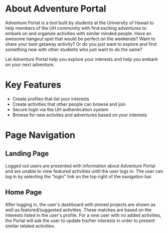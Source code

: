 # About Adventure Portal

Adventure Portal is a tool built by students at the University of Hawaii to help members of the UH community with find exciting adventures to embark on and organize activities with similar minded people. Have an awesome hangout spot that would be perfect on the weekends? Want to share your best getaway activity? Or do you just want to explore and find something new with other students who just want to do the same?

Let Adventure Portal help you explore your interests and help you embark on your next adventure. 

# Key Features
* Create profiles that list your interests
* Create activities that other people can browse and join
* Secure login via the UH authentication system
* Browse for new activites and adventures based on your interests

# Page Navigation
## Landing Page
Logged out users are presented with information about Adventure Portal and are unable to view featured activities until the user logs in. The user can log in by selecting the "login" link on the top right of the navigation bar.

## Home Page
After logging in, the user's dashboard with pinned projects are shown as well as featured/suggested activities. These matches are based on the interests listed in the user's profile. For a new user with no added activities, the Portal will ask the user to update his/her interests in order to present similar related activities. 

